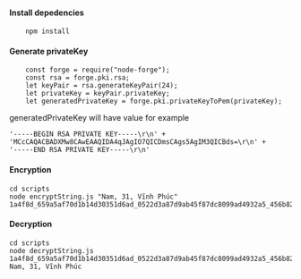 #### Install depedencies
        
        npm install
        
#### Generate privateKey

        const forge = require("node-forge");
        const rsa = forge.pki.rsa;
        let keyPair = rsa.generateKeyPair(24);
        let privateKey = keyPair.privateKey;
        let generatedPrivateKey = forge.pki.privateKeyToPem(privateKey);

generatedPrivateKey will have value for example
```
'-----BEGIN RSA PRIVATE KEY-----\r\n' +
'MCcCAQACBADXMw8CAwEAAQIDA4qJAgIO7QICDmsCAgs5AgIM3QICBds=\r\n' +
'-----END RSA PRIVATE KEY-----\r\n'
```

#### Encryption
```
cd scripts
node encryptString.js "Nam, 31, Vĩnh Phúc"
1a4f8d_659a5af70d1b14d30351d6ad_0522d3a87d9ab45f87dc8099ad4932a5_456b82c0152efe80138f3fad1a4fff5587b8f9e7
```

#### Decryption
```
cd scripts
node decryptString.js 1a4f8d_659a5af70d1b14d30351d6ad_0522d3a87d9ab45f87dc8099ad4932a5_456b82c0152efe80138f3fad1a4fff5587b8f9e7
Nam, 31, Vĩnh Phúc
```
